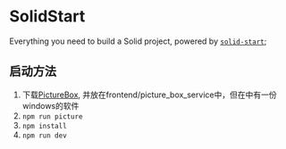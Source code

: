 # SolidStart

Everything you need to build a Solid project, powered by [`solid-start`](https://start.solidjs.com);

## 启动方法
1. 下载[PictureBox](https://github.com/zacharychin233/picture_box), 并放在frontend/picture_box_service中，但在中有一份windows的软件
2. `npm run picture`
3. `npm install`
4. `npm run dev`
